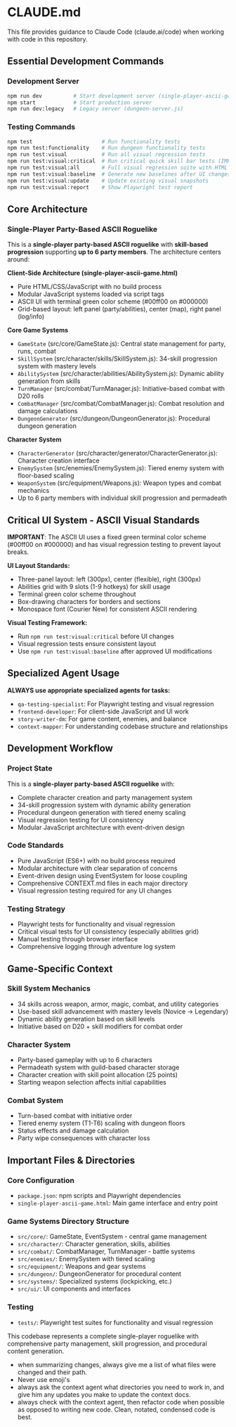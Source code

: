 # CLAUDE.md

This file provides guidance to Claude Code (claude.ai/code) when working with code in this repository.

## Essential Development Commands

### Development Server
```bash
npm run dev          # Start development server (single-player-ascii-game.html)
npm start            # Start production server
npm run dev:legacy   # Legacy server (dungeon-server.js)
```

### Testing Commands
```bash
npm test                      # Run functionality tests
npm run test:functionality    # Run dungeon functionality tests  
npm run test:visual           # Run all visual regression tests
npm run test:visual:critical  # Run critical quick skill bar tests (IMPORTANT)
npm run test:visual:all       # Full visual regression suite with HTML report
npm run test:visual:baseline  # Generate new baselines after UI changes
npm run test:visual:update    # Update existing visual snapshots
npm run test:visual:report    # Show Playwright test report
```

## Core Architecture

### Single-Player Party-Based ASCII Roguelike
This is a **single-player party-based ASCII roguelike** with **skill-based progression** supporting **up to 6 party members**. The architecture centers around:

**Client-Side Architecture (single-player-ascii-game.html)**
- Pure HTML/CSS/JavaScript with no build process
- Modular JavaScript systems loaded via script tags
- ASCII UI with terminal green color scheme (#00ff00 on #000000)
- Grid-based layout: left panel (party/abilities), center (map), right panel (log/info)

**Core Game Systems**
- `GameState` (src/core/GameState.js): Central state management for party, runs, combat
- `SkillSystem` (src/character/skills/SkillSystem.js): 34-skill progression system with mastery levels
- `AbilitySystem` (src/character/abilities/AbilitySystem.js): Dynamic ability generation from skills
- `TurnManager` (src/combat/TurnManager.js): Initiative-based combat with D20 rolls
- `CombatManager` (src/combat/CombatManager.js): Combat resolution and damage calculations
- `DungeonGenerator` (src/dungeon/DungeonGenerator.js): Procedural dungeon generation

**Character System**
- `CharacterGenerator` (src/character/generator/CharacterGenerator.js): Character creation interface
- `EnemySystem` (src/enemies/EnemySystem.js): Tiered enemy system with floor-based scaling
- `WeaponSystem` (src/equipment/Weapons.js): Weapon types and combat mechanics
- Up to 6 party members with individual skill progression and permadeath

## Critical UI System - ASCII Visual Standards

**IMPORTANT**: The ASCII UI uses a fixed green terminal color scheme (#00ff00 on #000000) and has visual regression testing to prevent layout breaks.

**UI Layout Standards:**
- Three-panel layout: left (300px), center (flexible), right (300px)
- Abilities grid with 9 slots (1-9 hotkeys) for skill usage
- Terminal green color scheme throughout
- Box-drawing characters for borders and sections
- Monospace font (Courier New) for consistent ASCII rendering

**Visual Testing Framework:**
- Run `npm run test:visual:critical` before UI changes
- Visual regression tests ensure consistent layout
- Use `npm run test:visual:baseline` after approved UI modifications

## Specialized Agent Usage

**ALWAYS use appropriate specialized agents for tasks:**
- `qa-testing-specialist`: For Playwright testing and visual regression
- `frontend-developer`: For client-side JavaScript and UI work  
- `story-writer-dm`: For game content, enemies, and balance
- `context-mapper`: For understanding codebase structure and relationships

## Development Workflow

### Project State
This is a **single-player party-based ASCII roguelike** with:
- Complete character creation and party management system
- 34-skill progression system with dynamic ability generation
- Procedural dungeon generation with tiered enemy scaling
- Visual regression testing for UI consistency
- Modular JavaScript architecture with event-driven design

### Code Standards
- Pure JavaScript (ES6+) with no build process required
- Modular architecture with clear separation of concerns
- Event-driven design using EventSystem for loose coupling
- Comprehensive CONTEXT.md files in each major directory
- Visual regression testing required for any UI changes

### Testing Strategy
- Playwright tests for functionality and visual regression
- Critical visual tests for UI consistency (especially abilities grid)
- Manual testing through browser interface
- Comprehensive logging through adventure log system

## Game-Specific Context

### Skill System Mechanics
- 34 skills across weapon, armor, magic, combat, and utility categories
- Use-based skill advancement with mastery levels (Novice → Legendary)
- Dynamic ability generation based on skill levels
- Initiative based on D20 + skill modifiers for combat order

### Character System
- Party-based gameplay with up to 6 characters
- Permadeath system with guild-based character storage
- Character creation with skill point allocation (25 points)
- Starting weapon selection affects initial capabilities

### Combat System
- Turn-based combat with initiative order
- Tiered enemy system (T1-T6) scaling with dungeon floors
- Status effects and damage calculation
- Party wipe consequences with character loss

## Important Files & Directories

### Core Configuration
- `package.json`: npm scripts and Playwright dependencies
- `single-player-ascii-game.html`: Main game interface and entry point

### Game Systems Directory Structure
- `src/core/`: GameState, EventSystem - central game management
- `src/character/`: Character generation, skills, abilities
- `src/combat/`: CombatManager, TurnManager - battle systems
- `src/enemies/`: EnemySystem with tiered scaling
- `src/equipment/`: Weapons and gear systems
- `src/dungeon/`: DungeonGenerator for procedural content
- `src/systems/`: Specialized systems (lockpicking, etc.)
- `src/ui/`: UI components and interfaces

### Testing
- `tests/`: Playwright test suites for functionality and visual regression

This codebase represents a complete single-player roguelike with comprehensive party management, skill progression, and procedural content generation.
- when summarizing changes, always give me a list of what files were changed and their path.
- Never use emoji's
- always ask the context agent what directories you need to work in, and give him any updates you make to update the context docs.
- always check with the context agent, then refactor code when possible as opposed to writing new code. Clean, notated, condensed code is best.